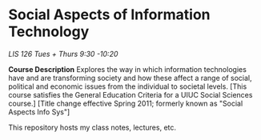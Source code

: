 # Social Aspects of Information Technology

*LIS 126 Tues + Thurs 9:30 -10:20*

**Course Description**
Explores the way in which information technologies have and are transforming society and how these affect a range of social, political and economic issues from the individual to societal levels. [This course satisfies the General Education Criteria for a UIUC Social Sciences course.] [Title change effective Spring 2011; formerly known as "Social Aspects Info Sys"]


This repository hosts my class notes, lectures, etc. 
